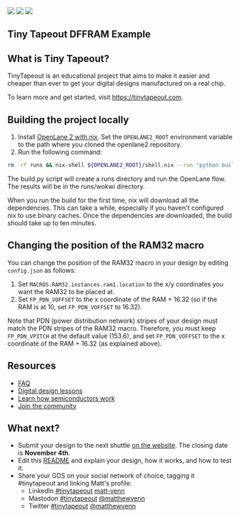 ![](../../workflows/gds/badge.svg) ![](../../workflows/docs/badge.svg) ![](../../workflows/test/badge.svg)

## Tiny Tapeout DFFRAM Example

## What is Tiny Tapeout?

TinyTapeout is an educational project that aims to make it easier and cheaper than ever to get your digital designs manufactured on a real chip.

To learn more and get started, visit https://tinytapeout.com.

## Building the project locally

1. Install [OpenLane 2 with nix](https://openlane2.readthedocs.io/en/latest/getting_started/nix_installation/index.html).
   Set the `OPENLANE2_ROOT` environment variable to the path where you cloned the openlane2 repository.
2. Run the following command:

```bash
rm -rf runs && nix-shell ${OPENLANE2_ROOT}/shell.nix --run "python build.py"
```

The build.py script will create a runs directory and run the OpenLane flow. The results will be in the runs/wokwi directory.

When you run the build for the first time, nix will download all the dependencies. This can take a while, especially if you
haven't configured nix to use binary caches. Once the dependencies are downloaded, the build should take up to ten minutes.

## Changing the position of the RAM32 macro

You can change the position of the RAM32 macro in your design by editing `config.json` as follows:

1. Set `MACROS.RAM32.instances.ram1.location` to the x/y coordinates you want the RAM32 to be placed at.
2. Set `FP_PDN_VOFFSET` to the x coordinate of the RAM + 16.32 (so if the RAM is at 10, set `FP_PDN_VOFFSET` to 16.32).

Note that PDN (power distribution network) stripes of your design must match the PDN stripes of the RAM32 macro. Therefore, you must keep 
`FP_PDN_VPITCH` at the default value (153.6), and set `FP_PDN_VOFFSET` to the x coordinate of the RAM + 16.32 (as explained above).

## Resources

- [FAQ](https://tinytapeout.com/faq/)
- [Digital design lessons](https://tinytapeout.com/digital_design/)
- [Learn how semiconductors work](https://tinytapeout.com/siliwiz/)
- [Join the community](https://discord.gg/rPK2nSjxy8)

## What next?

- Submit your design to the next shuttle [on the website](https://tinytapeout.com/#submit-your-design). The closing date is **November 4th**.
- Edit this [README](README.md) and explain your design, how it works, and how to test it.
- Share your GDS on your social network of choice, tagging it #tinytapeout and linking Matt's profile:
  - LinkedIn [#tinytapeout](https://www.linkedin.com/search/results/content/?keywords=%23tinytapeout) [matt-venn](https://www.linkedin.com/in/matt-venn/)
  - Mastodon [#tinytapeout](https://chaos.social/tags/tinytapeout) [@matthewvenn](https://chaos.social/@matthewvenn)
  - Twitter [#tinytapeout](https://twitter.com/hashtag/tinytapeout?src=hashtag_click) [@matthewvenn](https://twitter.com/matthewvenn)

